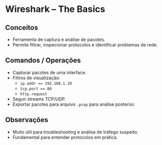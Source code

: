 # Wireshark – The Basics

## Conceitos
- Ferramenta de captura e análise de pacotes.
- Permite filtrar, inspecionar protocolos e identificar problemas de rede.

## Comandos / Operações
- Capturar pacotes de uma interface.
- Filtros de visualização:
  - `ip.addr == 192.168.1.10`
  - `tcp.port == 80`
  - `http.request`
- Seguir streams TCP/UDP.
- Exportar pacotes para arquivo `.pcap` para análise posterior.

## Observações
- Muito útil para troubleshooting e análise de tráfego suspeito.
- Fundamental para entender protocolos em prática.
